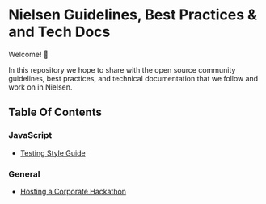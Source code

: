 # Nielsen Guidelines, Best Practices & and Tech Docs
Welcome! 👋

In this repository we hope to share with the open source community guidelines,
best practices, and technical documentation that we follow and work on in
Nielsen.

## Table Of Contents

### JavaScript
* [Testing Style Guide](/javascript/testing)

### General
* [Hosting a Corporate Hackathon](docs/Hosting%20a%20Corporate%20Hackathon.md)

